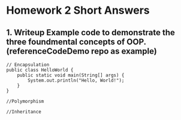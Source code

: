 # Homework 2 Short Answers
## 1. Writeup Example code to demonstrate the three foundmental concepts of OOP.(referenceCodeDemo repo as example)

```
// Encapsulation
public class HelloWorld {
    public static void main(String[] args) {
        System.out.println("Hello, World!");
    }
}
```

```
//Polymorphism
```

```
//Inheritance
```
